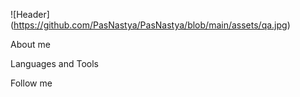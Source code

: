 ![Header] (https://github.com/PasNastya/PasNastya/blob/main/assets/qa.jpg)

About me

Languages and Tools

Follow me